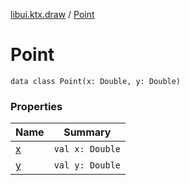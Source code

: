 [libui.ktx.draw](../README.md) / [Point](README.md)

# Point

`data class Point(x: Double, y: Double)`

### Properties

| Name | Summary |
|---|---|
| [x](x.md) | `val x: Double` |
| [y](y.md) | `val y: Double` |
